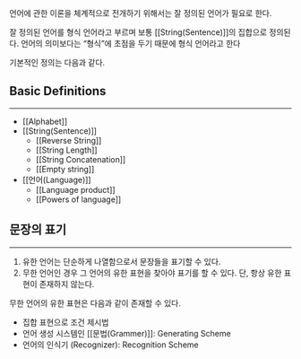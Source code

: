 
언어에 관한 이론을 체계적으로 전개하기 위해서는 잘 정의된 언어가 필요로 한다.

잘 정의된 언어를 형식 언어라고 부르며 보통 [[String(Sentence)]]의 집합으로 정의된다. 언어의 의미보다는 “형식”에 초점을 두기 때문에 형식 언어라고 한다

기본적인 정의는 다음과 같다.

## **Basic Definitions** 
--- 
+ [[Alphabet]]
+ [[String(Sentence)]]
	+ [[Reverse String]]
	+ [[String Length]]
	+ [[String Concatenation]]
	+ [[Empty string]]
+ [[언어(Language)]]
	+ [[Language product]]
	+ [[Powers of language]]


## **문장의 표기**
---
1. 유한 언어는 단순하게 나열함으로서 문장들을 표기할 수 있다.
2. 무한 언어인 경우 그 언어의 유한 표현을 찾아야 표기를 할 수 있다. 단, 항상 유한 표현이 존재하지 않는다. 

무한 언어의 유한 표현은 다음과 같이 존재할 수 있다.
+ 집합 표현으로 조건 제시법
+ 언어 생성 시스템인 [[문법(Grammer)]]: Generating Scheme
+ 언어의 인식기 (Recognizer): Recognition Scheme

